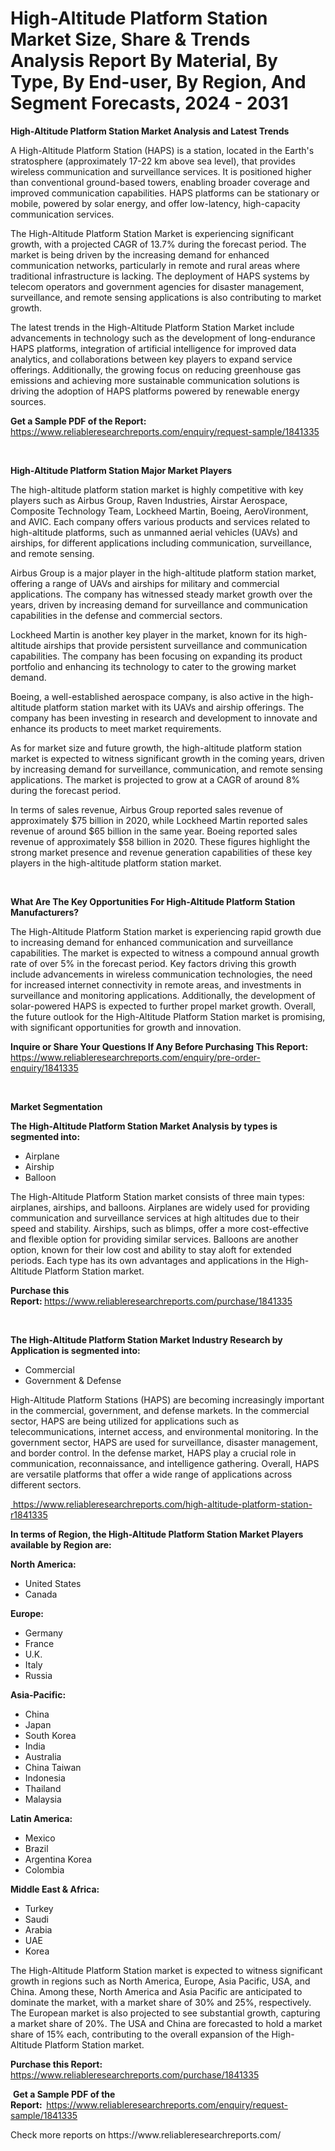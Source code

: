 <p><h1>High-Altitude Platform Station Market Size, Share & Trends Analysis Report By Material, By Type, By End-user, By Region, And Segment Forecasts, 2024 - 2031</h1></p><p><strong>High-Altitude Platform Station Market Analysis and Latest Trends</strong></p>
<p><p>A High-Altitude Platform Station (HAPS) is a station, located in the Earth's stratosphere (approximately 17-22 km above sea level), that provides wireless communication and surveillance services. It is positioned higher than conventional ground-based towers, enabling broader coverage and improved communication capabilities. HAPS platforms can be stationary or mobile, powered by solar energy, and offer low-latency, high-capacity communication services.</p><p>The High-Altitude Platform Station Market is experiencing significant growth, with a projected CAGR of 13.7% during the forecast period. The market is being driven by the increasing demand for enhanced communication networks, particularly in remote and rural areas where traditional infrastructure is lacking. The deployment of HAPS systems by telecom operators and government agencies for disaster management, surveillance, and remote sensing applications is also contributing to market growth.</p><p>The latest trends in the High-Altitude Platform Station Market include advancements in technology such as the development of long-endurance HAPS platforms, integration of artificial intelligence for improved data analytics, and collaborations between key players to expand service offerings. Additionally, the growing focus on reducing greenhouse gas emissions and achieving more sustainable communication solutions is driving the adoption of HAPS platforms powered by renewable energy sources.</p></p>
<p><strong>Get a Sample PDF of the Report:&nbsp;</strong> <a href="https://www.reliableresearchreports.com/enquiry/request-sample/1841335">https://www.reliableresearchreports.com/enquiry/request-sample/1841335</a></p>
<p>&nbsp;</p>
<p><strong>High-Altitude Platform Station Major Market Players</strong></p>
<p><p>The high-altitude platform station market is highly competitive with key players such as Airbus Group, Raven Industries, Airstar Aerospace, Composite Technology Team, Lockheed Martin, Boeing, AeroVironment, and AVIC. Each company offers various products and services related to high-altitude platforms, such as unmanned aerial vehicles (UAVs) and airships, for different applications including communication, surveillance, and remote sensing.</p><p>Airbus Group is a major player in the high-altitude platform station market, offering a range of UAVs and airships for military and commercial applications. The company has witnessed steady market growth over the years, driven by increasing demand for surveillance and communication capabilities in the defense and commercial sectors.</p><p>Lockheed Martin is another key player in the market, known for its high-altitude airships that provide persistent surveillance and communication capabilities. The company has been focusing on expanding its product portfolio and enhancing its technology to cater to the growing market demand.</p><p>Boeing, a well-established aerospace company, is also active in the high-altitude platform station market with its UAVs and airship offerings. The company has been investing in research and development to innovate and enhance its products to meet market requirements.</p><p>As for market size and future growth, the high-altitude platform station market is expected to witness significant growth in the coming years, driven by increasing demand for surveillance, communication, and remote sensing applications. The market is projected to grow at a CAGR of around 8% during the forecast period.</p><p>In terms of sales revenue, Airbus Group reported sales revenue of approximately $75 billion in 2020, while Lockheed Martin reported sales revenue of around $65 billion in the same year. Boeing reported sales revenue of approximately $58 billion in 2020. These figures highlight the strong market presence and revenue generation capabilities of these key players in the high-altitude platform station market.</p></p>
<p>&nbsp;</p>
<p><strong>What Are The Key Opportunities For High-Altitude Platform Station Manufacturers?</strong></p>
<p><p>The High-Altitude Platform Station market is experiencing rapid growth due to increasing demand for enhanced communication and surveillance capabilities. The market is expected to witness a compound annual growth rate of over 5% in the forecast period. Key factors driving this growth include advancements in wireless communication technologies, the need for increased internet connectivity in remote areas, and investments in surveillance and monitoring applications. Additionally, the development of solar-powered HAPS is expected to further propel market growth. Overall, the future outlook for the High-Altitude Platform Station market is promising, with significant opportunities for growth and innovation.</p></p>
<p><strong>Inquire or Share Your Questions If Any Before Purchasing This Report:</strong> <a href="https://www.reliableresearchreports.com/enquiry/pre-order-enquiry/1841335">https://www.reliableresearchreports.com/enquiry/pre-order-enquiry/1841335</a></p>
<p>&nbsp;</p>
<p><strong>Market Segmentation</strong></p>
<p><strong>The High-Altitude Platform Station Market Analysis by types is segmented into:</strong></p>
<p><ul><li>Airplane</li><li>Airship</li><li>Balloon</li></ul></p>
<p><p>The High-Altitude Platform Station market consists of three main types: airplanes, airships, and balloons. Airplanes are widely used for providing communication and surveillance services at high altitudes due to their speed and stability. Airships, such as blimps, offer a more cost-effective and flexible option for providing similar services. Balloons are another option, known for their low cost and ability to stay aloft for extended periods. Each type has its own advantages and applications in the High-Altitude Platform Station market.</p></p>
<p><strong>Purchase this Report:&nbsp;</strong><a href="https://www.reliableresearchreports.com/purchase/1841335">https://www.reliableresearchreports.com/purchase/1841335</a></p>
<p>&nbsp;</p>
<p><strong>The High-Altitude Platform Station Market Industry Research by Application is segmented into:</strong></p>
<p><ul><li>Commercial</li><li>Government & Defense</li></ul></p>
<p><p>High-Altitude Platform Stations (HAPS) are becoming increasingly important in the commercial, government, and defense markets. In the commercial sector, HAPS are being utilized for applications such as telecommunications, internet access, and environmental monitoring. In the government sector, HAPS are used for surveillance, disaster management, and border control. In the defense market, HAPS play a crucial role in communication, reconnaissance, and intelligence gathering. Overall, HAPS are versatile platforms that offer a wide range of applications across different sectors.</p></p>
<p><a href="https://www.reliableresearchreports.com/high-altitude-platform-station-r1841335">&nbsp;https://www.reliableresearchreports.com/high-altitude-platform-station-r1841335</a></p>
<p><strong>In terms of Region, the High-Altitude Platform Station Market Players available by Region are:</strong></p>
<p>
    <p> <strong> North America: </strong>
        <ul>
            <li>United States</li>
            <li>Canada</li>
        </ul>
        </p> 
    <p> <strong> Europe: </strong>
        <ul>
            <li>Germany</li>
            <li>France</li>
            <li>U.K.</li>
            <li>Italy</li>
            <li>Russia</li>
        </ul>
        </p> 
    <p> <strong> Asia-Pacific: </strong>
        <ul>
            <li>China</li>
            <li>Japan</li>
            <li>South Korea</li>
            <li>India</li>
            <li>Australia</li>
            <li>China Taiwan</li>
            <li>Indonesia</li>
            <li>Thailand</li>
            <li>Malaysia</li>
        </ul>
        </p> 
    <p> <strong> Latin America: </strong>
        <ul>
            <li>Mexico</li>
            <li>Brazil</li>
            <li>Argentina Korea</li>
            <li>Colombia</li>
        </ul>
        </p> 
    <p> <strong> Middle East & Africa: </strong>
        <ul>
            <li>Turkey</li>
            <li>Saudi</li>
            <li>Arabia</li>
            <li>UAE</li>
            <li>Korea</li>
        </ul>
    </p>
    </p>
<p><p>The High-Altitude Platform Station market is expected to witness significant growth in regions such as North America, Europe, Asia Pacific, USA, and China. Among these, North America and Asia Pacific are anticipated to dominate the market, with a market share of 30% and 25%, respectively. The European market is also projected to see substantial growth, capturing a market share of 20%. The USA and China are forecasted to hold a market share of 15% each, contributing to the overall expansion of the High-Altitude Platform Station market.</p></p>
<p><strong>Purchase this Report: </strong><a href="https://www.reliableresearchreports.com/purchase/1841335">https://www.reliableresearchreports.com/purchase/1841335</a></p>
<p>&nbsp;<strong>Get a Sample PDF of the Report:&nbsp;&nbsp;</strong><a href="https://www.reliableresearchreports.com/enquiry/request-sample/1841335">https://www.reliableresearchreports.com/enquiry/request-sample/1841335</a></p>
<p><strong></strong></p>
<p>Check more reports on https://www.reliableresearchreports.com/</p>